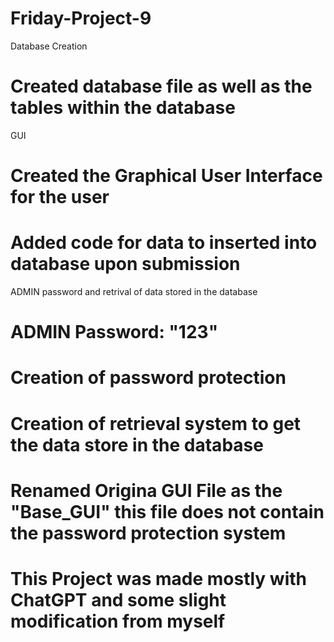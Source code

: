 # Friday-Project-9

Database Creation
# Created database file as well as the tables within the database

GUI 
# Created the Graphical User Interface for the user
# Added code for data to inserted into database upon submission

ADMIN password and retrival of data stored in the database
# ADMIN Password: "123"
# Creation of password protection 
# Creation of retrieval system to get the data store in the database
# Renamed Origina GUI File as the "Base_GUI" this file does not contain the password protection system

# This Project was made mostly with ChatGPT and some slight modification from myself